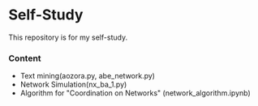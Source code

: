 # Self-Study

This repository is for my self-study.

### Content
- Text mining(aozora.py, abe_network.py)
- Network Simulation(nx_ba_1.py)
- Algorithm for "Coordination on Networks" (network_algorithm.ipynb)
